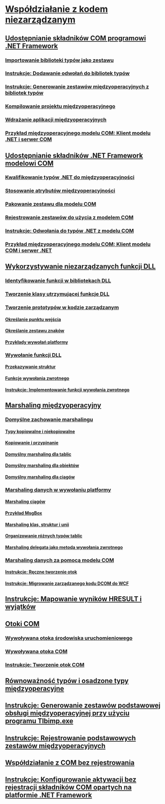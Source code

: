 # [Współdziałanie z kodem niezarządzanym](index.md)
## [Udostępnianie składników COM programowi .NET Framework](exposing-com-components.md)
### [Importowanie biblioteki typów jako zestawu](importing-a-type-library-as-an-assembly.md)
### [Instrukcje: Dodawanie odwołań do bibliotek typów](how-to-add-references-to-type-libraries.md)
### [Instrukcje: Generowanie zestawów międzyoperacyjnych z bibliotek typów](how-to-generate-interop-assemblies-from-type-libraries.md)
### [Kompilowanie projektu międzyoperacyjnego](compiling-an-interop-project.md)
### [Wdrażanie aplikacji międzyoperacyjnych](deploying-an-interop-application.md)
### [Przykład międzyoperacyjnego modelu COM: Klient modelu .NET i serwer COM](com-interop-sample-net-client-and-com-server.md)
## [Udostępnianie składników .NET Framework modelowi COM](exposing-dotnet-components-to-com.md)
### [Kwalifikowanie typów .NET do międzyoperacyjności](qualifying-net-types-for-interoperation.md)
### [Stosowanie atrybutów międzyoperacyjności](applying-interop-attributes.md)
### [Pakowanie zestawu dla modelu COM](packaging-an-assembly-for-com.md)
### [Rejestrowanie zestawów do użycia z modelem COM](registering-assemblies-with-com.md)
### [Instrukcje: Odwołania do typów .NET z modelu COM](how-to-reference-net-types-from-com.md)
### [Przykład międzyoperacyjnego modelu COM: Klient modelu COM i serwer .NET](com-interop-sample-com-client-and-net-server.md)
## [Wykorzystywanie niezarządzanych funkcji DLL](consuming-unmanaged-dll-functions.md)
### [Identyfikowanie funkcji w bibliotekach DLL](identifying-functions-in-dlls.md)
### [Tworzenie klasy utrzymującej funkcje DLL](creating-a-class-to-hold-dll-functions.md)
### [Tworzenie prototypów w kodzie zarządzanym](creating-prototypes-in-managed-code.md)
#### [Określanie punktu wejścia](specifying-an-entry-point.md)
#### [Określanie zestawu znaków](specifying-a-character-set.md)
#### [Przykłady wywołań platformy](platform-invoke-examples.md)
### [Wywołanie funkcji DLL](calling-a-dll-function.md)
#### [Przekazywanie struktur](passing-structures.md)
#### [Funkcje wywołania zwrotnego](callback-functions.md)
#### [Instrukcje: Implementowanie funkcji wywołania zwrotnego](how-to-implement-callback-functions.md)
## [Marshaling międzyoperacyjny](interop-marshaling.md)
### [Domyślne zachowanie marshalingu](default-marshaling-behavior.md)
#### [Typy kopiowalne i niekopiowalne](blittable-and-non-blittable-types.md)
#### [Kopiowanie i przypinanie](copying-and-pinning.md)
#### [Domyślny marshaling dla tablic](default-marshaling-for-arrays.md)
#### [Domyślny marshaling dla obiektów](default-marshaling-for-objects.md)
#### [Domyślny marshaling dla ciągów](default-marshaling-for-strings.md)
### [Marshaling danych w wywołaniu platformy](marshaling-data-with-platform-invoke.md)
#### [Marshaling ciągów](marshaling-strings.md)
#### [Przykład MsgBox](msgbox-sample.md)
#### [Marshaling klas, struktur i unii](marshaling-classes-structures-and-unions.md)
#### [Organizowanie różnych typów tablic](marshaling-different-types-of-arrays.md)
#### [Marshaling delegata jako metoda wywołania zwrotnego](marshaling-a-delegate-as-a-callback-method.md)
### [Marshaling danych za pomocą modelu COM](marshaling-data-with-com-interop.md)
#### [Instrukcje: Ręczne tworzenie otok](how-to-create-wrappers-manually.md)
#### [Instrukcje: Migrowanie zarządzanego kodu DCOM do WCF](how-to-migrate-managed-code-dcom-to-wcf.md)
## [Instrukcje: Mapowanie wyników HRESULT i wyjątków](how-to-map-hresults-and-exceptions.md)
## [Otoki COM](com-wrappers.md)
### [Wywoływana otoka środowiska uruchomieniowego](runtime-callable-wrapper.md)
### [Wywoływana otoka COM](com-callable-wrapper.md)
### [Instrukcje: Tworzenie otok COM](how-to-create-com-wrappers.md)
## [Równoważność typów i osadzone typy międzyoperacyjne](type-equivalence-and-embedded-interop-types.md)
## [Instrukcje: Generowanie zestawów podstawowej obsługi międzyoperacyjnej przy użyciu programu Tlbimp.exe](how-to-generate-primary-interop-assemblies-using-tlbimp-exe.md)
## [Instrukcje: Rejestrowanie podstawowych zestawów międzyoperacyjnych](how-to-register-primary-interop-assemblies.md)
## [Współdziałanie z COM bez rejestrowania](registration-free-com-interop.md)
## [Instrukcje: Konfigurowanie aktywacji bez rejestracji składników COM opartych na platformie .NET Framework](configure-net-framework-based-com-components-for-reg.md)
